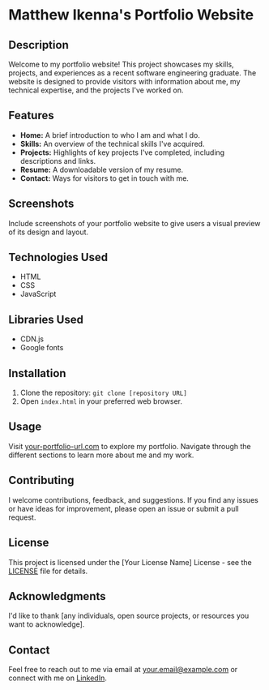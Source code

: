 # Matthew Ikenna's Portfolio Website

## Description

Welcome to my portfolio website! This project showcases my skills, projects, and experiences as a recent software engineering graduate. The website is designed to provide visitors with information about me, my technical expertise, and the projects I've worked on.

## Features

- **Home:** A brief introduction to who I am and what I do.
- **Skills:** An overview of the technical skills I've acquired.
- **Projects:** Highlights of key projects I've completed, including descriptions and links.
- **Resume:** A downloadable version of my resume.
- **Contact:** Ways for visitors to get in touch with me.

## Screenshots

Include screenshots of your portfolio website to give users a visual preview of its design and layout.

## Technologies Used

- HTML
- CSS
- JavaScript

## Libraries Used
- CDN.js
- Google fonts

## Installation

1. Clone the repository: `git clone [repository URL]`
2. Open `index.html` in your preferred web browser.

## Usage

Visit [your-portfolio-url.com](https://www.your-portfolio-url.com) to explore my portfolio. Navigate through the different sections to learn more about me and my work.

## Contributing

I welcome contributions, feedback, and suggestions. If you find any issues or have ideas for improvement, please open an issue or submit a pull request.

## License

This project is licensed under the [Your License Name] License - see the [LICENSE](LICENSE) file for details.

## Acknowledgments

I'd like to thank [any individuals, open source projects, or resources you want to acknowledge].

## Contact

Feel free to reach out to me via email at [your.email@example.com](mailto:your.email@example.com) or connect with me on [LinkedIn](https://www.linkedin.com/in/your-linkedin-profile/).
